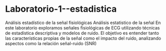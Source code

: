# Laboratorio-1--estadistica
Análisis estadístico de la señal fisiológicas 
Análisis estatistico de la señal 
En este laboratorio exploramos señales fisiológicas de ECG utilizando técnicas de estadística descriptiva y modelos de ruido. El objetivo es entender tanto las características propias de la señal como el impacto del ruido, analizando aspectos como la relación señal-ruido (SNR)
